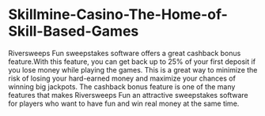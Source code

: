 # Skillmine-Casino-The-Home-of-Skill-Based-Games
Riversweeps Fun sweepstakes software offers a great cashback bonus feature.With this feature, you can get back up to 25% of your first deposit if you lose money while playing the games. This is a great way to minimize the risk of losing your hard-earned money and maximize your chances of winning big jackpots. The cashback bonus feature is one of the many features that makes Riversweeps Fun an attractive sweepstakes software for players who want to have fun and win real money at the same time.
